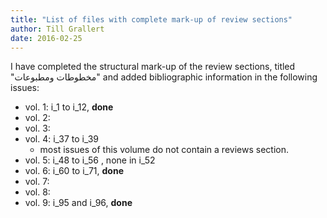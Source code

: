 ```yaml
---
title: "List of files with complete mark-up of review sections"
author: Till Grallert
date: 2016-02-25
---
```


I have completed the structural mark-up of the review sections, titled "مخطوطات ومطبوعات" and added bibliographic information in the following issues:

- vol. 1: i_1 to i_12, **done**
- vol. 2:
- vol. 3: 
- vol. 4: i_37 to i_39
    + most issues of this volume do not contain a reviews section.
- vol. 5: i_48 to i_56 , none in i_52
- vol. 6: i_60 to i_71, **done**
- vol. 7:
- vol. 8:
- vol. 9: i_95 and i_96, **done**